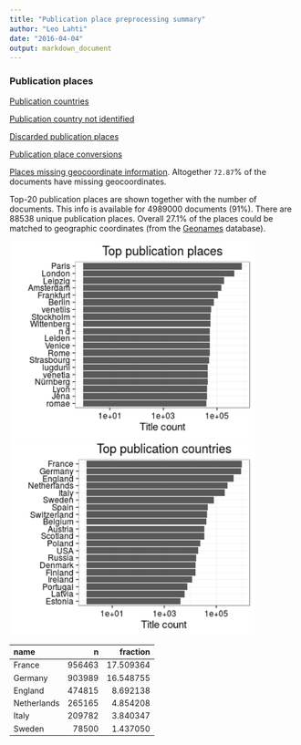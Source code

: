 ```yaml
---
title: "Publication place preprocessing summary"
author: "Leo Lahti"
date: "2016-04-04"
output: markdown_document
---
```


### Publication places

[Publication countries](output.tables/country_accepted.csv)

[Publication country not identified](output.tables/country_discarded.csv)

[Discarded publication places](output.tables/publication_place_discarded.csv)

[Publication place conversions](output.tables/publication_place_conversion_nontrivial.csv)

[Places missing geocoordinate information](output.tables/absentgeocoordinates.csv). Altogether ``72.87``% of the documents have missing geocoordinates.



Top-20 publication places are shown together with the number of documents. This info is available for 4989000 documents (91%). There are 88538 unique publication places. Overall 27.1% of the places could be matched to geographic coordinates (from the [Geonames](http://download.geonames.org/export/dump/) database).


<img src="figure/summaryplace-1.png" title="plot of chunk summaryplace" alt="plot of chunk summaryplace" width="430px" /><img src="figure/summaryplace-2.png" title="plot of chunk summaryplace" alt="plot of chunk summaryplace" width="430px" />



|name        |      n|  fraction|
|:-----------|------:|---------:|
|France      | 956463| 17.509364|
|Germany     | 903989| 16.548755|
|England     | 474815|  8.692138|
|Netherlands | 265165|  4.854208|
|Italy       | 209782|  3.840347|
|Sweden      |  78500|  1.437050|
